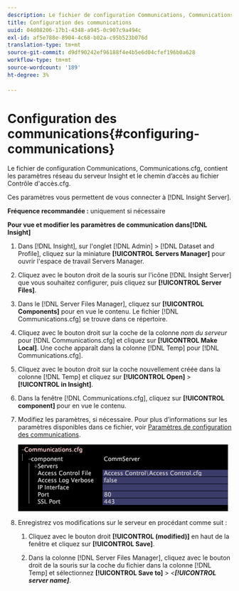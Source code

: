 ```yaml
---
description: Le fichier de configuration Communications, Communications.cfg, contient les paramètres réseau du serveur Insight et le chemin d’accès au fichier Contrôle d'accès.cfg.
title: Configuration des communications
uuid: 04d08206-17b1-4348-a945-0c907c9a494c
exl-id: af5e788e-8904-4c68-b02a-c95b523b076d
translation-type: tm+mt
source-git-commit: d9df90242ef96188f4e4b5e6d04cfef196b0a628
workflow-type: tm+mt
source-wordcount: '189'
ht-degree: 3%

---
```


# Configuration des communications{#configuring-communications}

Le fichier de configuration Communications, Communications.cfg, contient les paramètres réseau du serveur Insight et le chemin d’accès au fichier Contrôle d&#39;accès.cfg.

Ces paramètres vous permettent de vous connecter à [!DNL Insight Server].

**Fréquence recommandée :** uniquement si nécessaire

**Pour vue et modifier les paramètres de communication dans[!DNL Insight]**

1. Dans [!DNL Insight], sur l&#39;onglet [!DNL Admin] > [!DNL Dataset and Profile], cliquez sur la miniature **[!UICONTROL Servers Manager]** pour ouvrir l&#39;espace de travail Servers Manager.
1. Cliquez avec le bouton droit de la souris sur l&#39;icône [!DNL Insight Server] que vous souhaitez configurer, puis cliquez sur **[!UICONTROL Server Files]**.
1. Dans le [!DNL Server Files Manager], cliquez sur **[!UICONTROL Components]** pour en vue le contenu. Le fichier [!DNL Communications.cfg] se trouve dans ce répertoire.
1. Cliquez avec le bouton droit sur la coche de la colonne *nom du serveur* pour [!DNL Communications.cfg] et cliquez sur **[!UICONTROL Make Local]**. Une coche apparaît dans la colonne [!DNL Temp] pour [!DNL Communications.cfg].
1. Cliquez avec le bouton droit sur la coche nouvellement créée dans la colonne [!DNL Temp] et cliquez sur **[!UICONTROL Open]** > **[!UICONTROL in Insight]**.
1. Dans la fenêtre [!DNL Communications.cfg], cliquez sur **[!UICONTROL component]** pour en vue le contenu.
1. Modifiez les paramètres, si nécessaire. Pour plus d’informations sur les paramètres disponibles dans ce fichier, voir [Paramètres de configuration des communications](../../../home/c-inst-svr/c-cfg-stgs-ref/c-comm-cfg-stgs.md#concept-aed00587c7a1432fb487bd154aaea6b1).

   ![Infos sur l’étape](assets/cfg_communications_examplevalues.png)

1. Enregistrez vos modifications sur le serveur en procédant comme suit :

   1. Cliquez avec le bouton droit **[!UICONTROL (modified)]** en haut de la fenêtre et cliquez sur **[!UICONTROL Save]**.

   1. Dans la colonne [!DNL Server Files Manager], cliquez avec le bouton droit de la souris sur la coche du fichier dans la colonne [!DNL Temp] et sélectionnez **[!UICONTROL Save to]** > *&lt;**[!UICONTROL server name]***.
